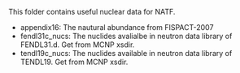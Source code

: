 This folder contains useful nuclear data for NATF.
- appendix16: The nautural abundance from FISPACT-2007
- fendl31c_nucs: The nuclides avalialbe in neutron data library of FENDL31.d. Get from MCNP xsdir.
- tendl19c_nucs: The nuclides available in neutron data library of TENDL19. Get from MCNP xsdir.
